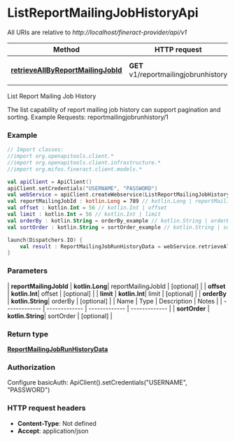 # ListReportMailingJobHistoryApi

All URIs are relative to *http://localhost/fineract-provider/api/v1*

| Method | HTTP request | Description |
| ------------- | ------------- | ------------- |
| [**retrieveAllByReportMailingJobId**](ListReportMailingJobHistoryApi.md#retrieveAllByReportMailingJobId) | **GET** v1/reportmailingjobrunhistory | List Report Mailing Job History |



List Report Mailing Job History

The list capability of report mailing job history can support pagination and sorting.  Example Requests:  reportmailingjobrunhistory/1

### Example
```kotlin
// Import classes:
//import org.openapitools.client.*
//import org.openapitools.client.infrastructure.*
//import org.mifos.fineract.client.models.*

val apiClient = ApiClient()
apiClient.setCredentials("USERNAME", "PASSWORD")
val webService = apiClient.createWebservice(ListReportMailingJobHistoryApi::class.java)
val reportMailingJobId : kotlin.Long = 789 // kotlin.Long | reportMailingJobId
val offset : kotlin.Int = 56 // kotlin.Int | offset
val limit : kotlin.Int = 56 // kotlin.Int | limit
val orderBy : kotlin.String = orderBy_example // kotlin.String | orderBy
val sortOrder : kotlin.String = sortOrder_example // kotlin.String | sortOrder

launch(Dispatchers.IO) {
    val result : ReportMailingJobRunHistoryData = webService.retrieveAllByReportMailingJobId(reportMailingJobId, offset, limit, orderBy, sortOrder)
}
```

### Parameters
| **reportMailingJobId** | **kotlin.Long**| reportMailingJobId | [optional] |
| **offset** | **kotlin.Int**| offset | [optional] |
| **limit** | **kotlin.Int**| limit | [optional] |
| **orderBy** | **kotlin.String**| orderBy | [optional] |
| Name | Type | Description  | Notes |
| ------------- | ------------- | ------------- | ------------- |
| **sortOrder** | **kotlin.String**| sortOrder | [optional] |

### Return type

[**ReportMailingJobRunHistoryData**](ReportMailingJobRunHistoryData.md)

### Authorization


Configure basicAuth:
    ApiClient().setCredentials("USERNAME", "PASSWORD")

### HTTP request headers

 - **Content-Type**: Not defined
 - **Accept**: application/json

